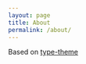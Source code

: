 ```yaml
---
layout: page
title: About
permalink: /about/
---
```


Based on [type-theme](https://rohanchandra.github.io/project/type/)

